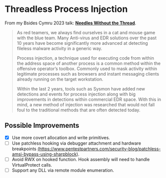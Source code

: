 # Threadless Process Injection

From my Bsides Cymru 2023 talk: **[Needles Without the Thread](https://pretalx.com/bsides-cymru-2023-2022/talk/BNC8W3/)**.

> As red teamers, we always find ourselves in a cat and mouse game with the blue team. Many Anti-virus and EDR solutions over the past 10 years have become significantly more advanced at detecting fileless malware activity in a generic way.
>
> Process injection, a technique used for executing code from within the address space of another process is a common method within the offensive operator’s toolbox. Commonly used to mask activity within legitimate processes such as browsers and instant messaging clients already running on the target workstation.
>
> Within the last 2 years, tools such as Sysmon have added new detections and events for process injection along with big improvements in detections within commercial EDR space.
> With this in mind, a new method of injection was researched that would not fall foul to the traditional methods that are often detected today.

## Possible Improvements

- [x] Use more covert allocation and write primitives.
- [ ] Use patchless hooking via debugger attachment and hardware breakpoints [(https://www.pentestpartners.com/security-blog/patchless-amsi-bypass-using-sharpblock)](https://www.pentestpartners.com/security-blog/patchless-amsi-bypass-using-sharpblock/).
- [ ] Avoid RWX on hooked function.  Hook assembly will need to handle VirtualProtect calls.
- [ ] Support any DLL via remote module enumeration.
